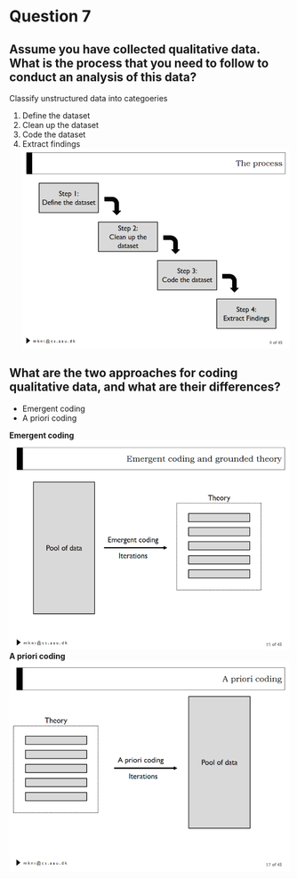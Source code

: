 # Question 7

## Assume you have collected qualitative data. What is the process that you need to follow to conduct an analysis of this data? 
Classify unstructured data into categoeries
1. Define the dataset
2. Clean up the dataset
3. Code the dataset
4. Extract findings
![](figures/qualitative_data_analysis_process.png)

## What are the two approaches for coding qualitative data, and what are their differences? 

* Emergent coding
* A priori coding


**Emergent coding**
![](figures/emergent_coding.png)
**A priori coding**
![](figures/a_priori_coding.png)